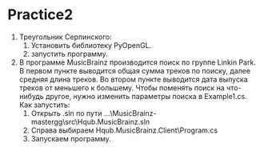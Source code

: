 # Practice2
1. Треугольник Серпинского:
   1. Установить библиотеку PyOpenGL.
   2. запустить программу.
2. В программе MusicBrainz производится поиск по группе Linkin Park. В первом пункте выводится общая сумма треков по поиску, далее средняя длина треков. Во втором пункте выводится дата 
выпуска треков от меньшего к большему. Чтобы поменять поиск на что-нибудь другое, нужно изменить параметры поиска в Example1.cs. 
Как запустить:
   1. Открыть .sln по пути ...\MusicBrainz-mastergg\src\Hqub.MusicBrainz.sln
   2. Справа выбираем Hqub.MusicBrainz.Client\Program.cs
   3. Запускаем программу.
